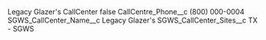 <?xml version="1.0" encoding="UTF-8"?>
<CustomMetadata xmlns="http://soap.sforce.com/2006/04/metadata" xmlns:xsi="http://www.w3.org/2001/XMLSchema-instance" xmlns:xsd="http://www.w3.org/2001/XMLSchema">
    <label>Legacy Glazer&apos;s CallCenter</label>
    <protected>false</protected>
    <values>
        <field>CallCentre_Phone__c</field>
        <value xsi:type="xsd:string">(800) 000-0004</value>
    </values>
    <values>
        <field>SGWS_CallCenter_Name__c</field>
        <value xsi:type="xsd:string">Legacy Glazer&apos;s</value>
    </values>
    <values>
        <field>SGWS_CallCenter_Sites__c</field>
        <value xsi:type="xsd:string">TX - SGWS</value>
    </values>
</CustomMetadata>
